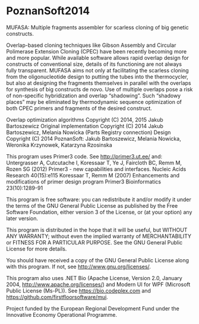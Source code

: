 PoznanSoft2014
======

MUFASA: Multiple fragments assembler for scarless cloning of big genetic constructs.

Overlap-based cloning techniques like Gibson Assembly and Circular Polimerase Extension Cloning (CPEC) have been recently becoming more and more popular. While available software allows rapid overlap design for constructs of conventional size, details of its functioning are not always fully transparent. MUFASA aims not only at facilitating the scarless cloning from the oligonucleotide design to putting the tubes into the thermocycler, but also at designing the fragments themselves in parallel with the overlaps for synthesis of big constructs de novo. Use of multiple overlaps pose a risk of non-specific hybridization and overlap “shadowing”. Such “shadowy places” may be eliminated by thermodynamic sequence optimization of both CPEC primers and fragments of the desired construct.


Overlap optimization algorithms Copyright (C) 2014, 2015  Jakub Bartoszewicz
Original implementation Copyright (C) 2014  Jakub Bartoszewicz, Melania Nowicka (Parts Registry connection)
Design Copyright (C) 2014  PoznanSoft: Jakub Bartoszewicz, Melania Nowicka, Weronika Krzynowek, Katarzyna Rzosinska

This program uses Primer3 code. See <http://primer3.ut.ee/> and:
Untergrasser A, Cutcutache I, Koressaar T, Ye J, Faircloth BC, Remm M, Rozen SG (2012) Primer3 - new capabilities and interfaces. Nucleic Acids Research 40(15):e115
Koressaar T, Remm M (2007) Enhancements and modifications of primer design program Primer3 Bioinformatics 23(10):1289-91 

This program is free software: you can redistribute it and/or modify
it under the terms of the GNU General Public License as published by
the Free Software Foundation, either version 3 of the License, or
(at your option) any later version.

This program is distributed in the hope that it will be useful,
but WITHOUT ANY WARRANTY; without even the implied warranty of
MERCHANTABILITY or FITNESS FOR A PARTICULAR PURPOSE.  See the
GNU General Public License for more details.

You should have received a copy of the GNU General Public License
along with this program.  If not, see <http://www.gnu.org/licenses/>.

This program also uses .NET Bio (Apache License, Version 2.0, January 2004, <http://www.apache.org/licenses/>) and Modern UI for WPF (Microsoft Public License (Ms-PL)). See <https://bio.codeplex.com> and <https://github.com/firstfloorsoftware/mui>.

Project funded by the European Regional Development Fund under the Innovative Economy Operational Programme.
